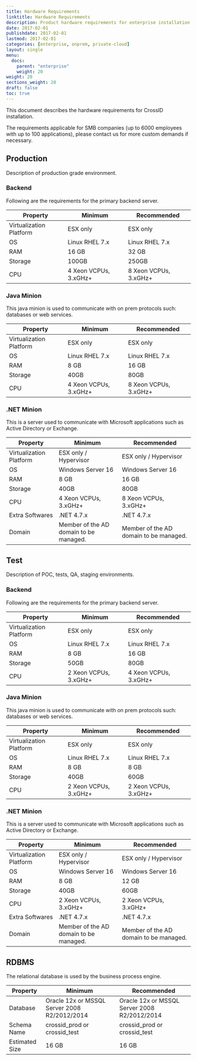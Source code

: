 ```yaml
---
title: Hardware Requirements
linktitle: Hardware Requirements
description: Product hardware requirements for enterprise installation.
date: 2017-02-01
publishdate: 2017-02-01
lastmod: 2017-02-01
categories: [enterprise, onprem, private-cloud]
layout: single
menu:
  docs:
    parent: "enterprise"
    weight: 20
weight: 20
sections_weight: 20
draft: false
toc: true
---
```


This document describes the hardware requirements for CrossID installation.

The requirements applicable for SMB companies (up to 6000 employees with up to 100 applications), please contact us for more custom demands if necessary.

## Production

Description of production grade environment.

### Backend

Following are the requirements for the primary backend server.

| Property                | Minimum               | Recommended           |
|-------------------------|-----------------------|-----------------------|
| Virtualization Platform | ESX only              | ESX only              |
| OS                      | Linux RHEL 7.x        | Linux RHEL 7.x        |
| RAM                     | 16 GB                 | 32 GB                 |
| Storage                 | 100GB                 | 250GB                 |
| CPU                     | 4 Xeon VCPUs, 3.xGHz+ | 8 Xeon VCPUs, 3.xGHz+ |

### Java Minion

This java minion is used to communicate with on prem protocols such: databases or web services.


| Property                | Minimum               | Recommended           |
|-------------------------|-----------------------|-----------------------|
| Virtualization Platform | ESX only              | ESX only              |
| OS                      | Linux RHEL 7.x        | Linux RHEL 7.x        |
| RAM                     | 8 GB                  | 16 GB                 |
| Storage                 | 40GB                  | 80GB                  |
| CPU                     | 4 Xeon VCPUs, 3.xGHz+ | 8 Xeon VCPUs, 3.xGHz+ |


### .NET Minion

This is a server used to communicate with Microsoft applications such as Active Directory or Exchange.

| Property                | Minimum                                  | Recommended                            |
|-------------------------|------------------------------------------|----------------------------------------|
| Virtualization Platform | ESX only / Hypervisor                    | ESX only / Hypervisor                  |
| OS                      | Windows Server 16                        | Windows Server 16                      |
| RAM                     | 8 GB                                     | 16 GB                                  |
| Storage                 | 40GB                                     | 80GB                                   |
| CPU                     | 4 Xeon VCPUs, 3.xGHz+                    | 8 Xeon VCPUs, 3.xGHz+                  |
| Extra Softwares         | .NET 4.7.x                               | .NET 4.7.x                             |
| Domain                  | Member of the AD domain to be managed.   | Member of the AD domain to be managed. |


## Test

Description of POC, tests, QA, staging environments.

### Backend

Following are the requirements for the primary backend server.

| Property                | Minimum               | Recommended           |
|-------------------------|-----------------------|-----------------------|
| Virtualization Platform | ESX only              | ESX only              |
| OS                      | Linux RHEL 7.x        | Linux RHEL 7.x        |
| RAM                     | 8 GB                  | 16 GB                 |
| Storage                 | 50GB                  | 80GB                  |
| CPU                     | 2 Xeon VCPUs, 3.xGHz+ | 4 Xeon VCPUs, 3.xGHz+ |

### Java Minion

This java minion is used to communicate with on prem protocols such: databases or web services.


| Property                | Minimum               | Recommended           |
|-------------------------|-----------------------|-----------------------|
| Virtualization Platform | ESX only              | ESX only              |
| OS                      | Linux RHEL 7.x        | Linux RHEL 7.x        |
| RAM                     | 8 GB                  | 8 GB                  |
| Storage                 | 40GB                  | 60GB                  |
| CPU                     | 2 Xeon VCPUs, 3.xGHz+ | 2 Xeon VCPUs, 3.xGHz+ |


### .NET Minion

This is a server used to communicate with Microsoft applications such as Active Directory or Exchange.

| Property                | Minimum                                  | Recommended                            |
|-------------------------|------------------------------------------|----------------------------------------|
| Virtualization Platform | ESX only / Hypervisor                    | ESX only / Hypervisor                  |
| OS                      | Windows Server 16                        | Windows Server 16                      |
| RAM                     | 8 GB                                     | 12 GB                                  |
| Storage                 | 40GB                                     | 60GB                                   |
| CPU                     | 2 Xeon VCPUs, 3.xGHz+                    | 2 Xeon VCPUs, 3.xGHz+                  |
| Extra Softwares         | .NET 4.7.x                               | .NET 4.7.x                             |
| Domain                  | Member of the AD domain to be managed.   | Member of the AD domain to be managed. |


## RDBMS

The relational database is used by the business process engine.

| Property                | Minimum                                      | Recommended                                  |
|-------------------------|----------------------------------------------|----------------------------------------------|
| Database                | Oracle 12x or MSSQL Server 2008 R2/2012/2014 | Oracle 12x or MSSQL Server 2008 R2/2012/2014 |
| Schema Name             | crossid_prod or crossid_test                 | crossid_prod or crossid_test                 |
| Estimated Size          | 16 GB                                        | 16 GB                                        |
